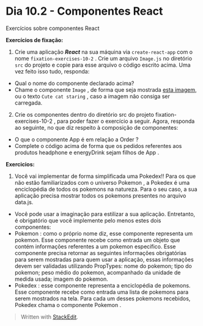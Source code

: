# Dia 10.2 - Componentes React

Exercícios sobre componentes React

**Exercícios de fixação:**  
1. Crie uma aplicação **_React_** na sua máquina via `create-react-app` com o nome `fixation-exercises-10-2` . Crie um arquivo `Image.js` no diretório `src` do projeto e copie para esse arquivo o código escrito acima. Uma vez feito isso tudo, responda:
- Qual o nome do componente declarado acima?
-  Chame o componente  `Image`  , de forma que seja mostrada  [esta imagem,](https://cdn.pixabay.com/photo/2017/02/20/18/03/cat-2083492_1280.jpg) ou o texto  `Cute cat staring`  , caso a imagem não consiga ser carregada.

2. Crie os componentes dentro do diretório src do projeto fixation-exercises-10-2 , para poder fazer o exercício a seguir.
Agora, responda ao seguinte, no que diz respeito à composição de componentes:
- O que o componente App é em relação a Order ?
- Complete o código acima de forma que os pedidos referentes aos produtos headphone e energyDrink sejam filhos de App .

**Exercicios:**  

1.  Você vai implementar de forma simplificada uma Pokedex!! Para os que não estão familiarizados com o universo Pokemon , a Pokedex é uma enciclopédia de todos os pokemons na natureza. Para o seu caso, a sua aplicação precisa mostrar todos os pokemons presentes no arquivo data.js.
- Você pode usar a imaginação para estilizar a sua aplicação. Entretanto, é obrigatório que você implemente pelo menos estes dois componentes:
- Pokemon : como o próprio nome diz, esse componente representa um pokemon. Esse componente recebe como entrada um objeto que contém informações referentes a um pokemon específico. Esse componente precisa retornar as seguintes informações obrigatórias para serem mostradas para quem usar a aplicação, essas informações devem ser validadas utilizando PropTypes:
nome do pokemon;
tipo do pokemon;
peso médio do pokemon, acompanhado da unidade de medida usada;
imagem do pokemon.
- Pokedex : esse componente representa a enciclopédia de pokemons. Esse componente recebe como entrada uma lista de pokemons para serem mostrados na tela. Para cada um desses pokemons recebidos, Pokedex chama o componente Pokemon .

>Written with [StackEdit](https://stackedit.io/).